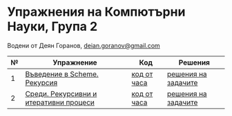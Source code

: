 # Упражнения на Компютърни Науки, Група 2

Водени от Деян Горанов, deian.goranov@gmail.com

| № | Упражнение | Код | Решения |
| --- | --- | --- | --- |
| 1 | [Въведение в Scheme. Рекурсия](01--introduction-to-scheme--recursion) | [код от часа](01--introduction-to-scheme--recursion/class.rkt) | [решения на задачите](01--introduction-to-scheme--recursion/solutions.rkt) |
| 2 | [Среди. Рекурсивни и итеративни процеси](02--recursive-and-iterative-processes) | [код от часа](02--recursive-and-iterative-processes/class.rkt) | [решения на задачите](02--recursive-and-iterative-processes/solutions) |

